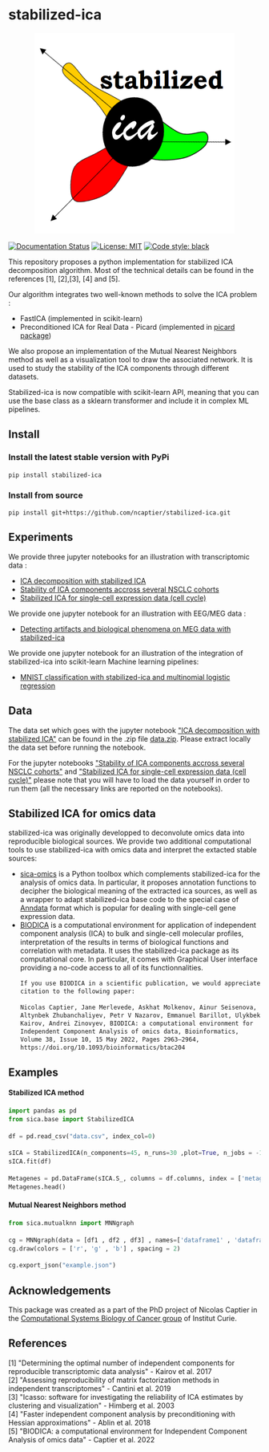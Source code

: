# stabilized-ica

<p align="center">
    <img src="https://github.com/ncaptier/stabilized-ica/blob/master/docs/source/images/full_logo.png" width="400" height="400" />
</p>

[![Documentation Status](https://readthedocs.org/projects/stabilized-ica/badge/?version=latest)](https://stabilized-ica.readthedocs.io/en/latest/?badge=latest) 
[![License: MIT](https://img.shields.io/badge/License-MIT-yellow.svg)](https://opensource.org/licenses/MIT)
[![Code style: black](https://img.shields.io/badge/code%20style-black-000000.svg)](https://github.com/psf/black)

This repository proposes a python implementation for stabilized ICA decomposition algorithm. Most of the technical
details can be found in the references [1], [2],[3], [4] and [5].

Our algorithm integrates two well-known methods to solve the ICA problem :

* FastICA (implemented in scikit-learn)
* Preconditioned ICA for Real Data - Picard (implemented in [picard package](https://pierreablin.github.io/picard/))

We also propose an implementation of the Mutual Nearest Neighbors method as well as a visualization tool to draw the associated network. It is used to study the stability of the ICA components through different datasets.   

Stabilized-ica is now compatible with scikit-learn API, meaning that you can use the base class as a sklearn transformer and include it in complex ML pipelines. 

## Install

### Install the latest stable version with PyPi
```
pip install stabilized-ica
```

### Install from source
```
pip install git+https://github.com/ncaptier/stabilized-ica.git
```

## Experiments

We provide three jupyter notebooks for an illustration with transcriptomic data :

* [ICA decomposition with stabilized ICA](https://github.com/ncaptier/stabilized-ica/blob/master/examples/transcriptomic_ICA.ipynb)
* [Stability of ICA components accross several NSCLC cohorts](https://github.com/ncaptier/stabilized-ica/blob/master/examples/stability_study.ipynb)
* [Stabilized ICA for single-cell expression data (cell cycle)](https://github.com/ncaptier/stabilized-ica/blob/master/examples/cell_cycle_ICA.ipynb)

We provide one jupyter notebook for an illustration with EEG/MEG data :

* [Detecting artifacts and biological phenomena on MEG data with stabilized-ica](https://github.com/ncaptier/stabilized-ica/blob/master/examples/sica_MEG.ipynb)

We provide one jupyter notebook for an illustration of the integration of stabilized-ica into scikit-learn Machine learning pipelines:   

* [MNIST classification with stabilized-ica and multinomial logistic regression](https://github.com/ncaptier/stabilized-ica/blob/master/examples/MNIST_classification.ipynb)

## Data

The data set which goes with the jupyter
notebook ["ICA decomposition with stabilized ICA"](https://github.com/ncaptier/stabilized-ica/blob/master/examples/transcriptomic_ICA.ipynb)
can be found in the .zip
file [data.zip](https://github.com/ncaptier/stabilized-ica/blob/master/examples/data.zip).
Please extract locally the data set before running the notebook.

For the jupyter
notebooks ["Stability of ICA components accross several NSCLC cohorts"](https://github.com/ncaptier/stabilized-ica/blob/master/examples/stability_study.ipynb)
and ["Stabilized ICA for single-cell expression data (cell cycle)"](https://github.com/ncaptier/stabilized-ica/blob/master/examples/cell_cycle_ICA.ipynb)
please note that you will have to load the data yourself in order to run them (all the necessary links are reported on
the notebooks).

## Stabilized ICA for omics data

stabilized-ica was originally developped to deconvolute omics data into reproducible biological sources. We provide two
additional computational tools to use stabilized-ica with omics data and interpret the extacted stable sources:

* [sica-omics](https://github.com/ncaptier/sica-omics) is a Python toolbox which complements stabilized-ica for the
  analysis of omics data. In particular, it proposes annotation functions to decipher the biological meaning of the
  extracted ica sources, as well as a wrapper to adapt stabilized-ica base code to the special case
  of [Anndata](https://anndata.readthedocs.io/en/latest/) format which is popular for dealing with single-cell gene
  expression data.
* [BIODICA](https://sysbio-curie.github.io/biodica-environment/) is a computational environment for application of
  independent component analysis (ICA) to bulk and single-cell molecular profiles, interpretation of the results in
  terms of biological functions and correlation with metadata. It uses the stabilized-ica package as its computational
  core. In particular, it comes with Graphical User interface providing a no-code access to all of its functionnalities.
    ```
  If you use BIODICA in a scientific publication, we would appreciate citation to the following paper:
  
    Nicolas Captier, Jane Merlevede, Askhat Molkenov, Ainur Seisenova, Altynbek Zhubanchaliyev, Petr V Nazarov, Emmanuel Barillot, Ulykbek Kairov, Andrei Zinovyev, BIODICA: a computational environment for Independent Component Analysis of omics data, Bioinformatics, Volume 38, Issue 10, 15 May 2022, Pages 2963–2964, https://doi.org/10.1093/bioinformatics/btac204
  ```

## Examples

#### Stabilized ICA method

```python
import pandas as pd
from sica.base import StabilizedICA

df = pd.read_csv("data.csv", index_col=0)

sICA = StabilizedICA(n_components=45, n_runs=30 ,plot=True, n_jobs = -1)
sICA.fit(df)

Metagenes = pd.DataFrame(sICA.S_, columns = df.columns, index = ['metagene ' + str(i) for i in range(sICA.S_.shape[0])])
Metagenes.head()
```

#### Mutual Nearest Neighbors method

```python
from sica.mutualknn import MNNgraph

cg = MNNgraph(data = [df1 , df2 , df3] , names=['dataframe1' , 'dataframe2' , 'dataframe3'] , k=1)
cg.draw(colors = ['r', 'g' , 'b'] , spacing = 2)

cg.export_json("example.json")
```

## Acknowledgements

This package was created as a part of the PhD project of Nicolas Captier in the [Computational Systems Biology of Cancer group](http://sysbio.curie.fr) of Institut Curie.

## References

[1] "Determining the optimal number of independent components for reproducible transcriptomic data analysis" - Kairov et
al. 2017   
[2] "Assessing reproducibility of matrix factorization methods in independent transcriptomes" - Cantini et al. 2019    
[3] "Icasso: software for investigating the reliability of ICA estimates by clustering and visualization" - Himberg et
al. 2003   
[4] "Faster independent component analysis by preconditioning with Hessian approximations" - Ablin et al. 2018   
[5] "BIODICA: a computational environment for Independent Component Analysis of omics data" - Captier et al. 2022